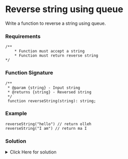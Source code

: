 # Reverse string using queue

Write a function to reverse a string using queue.

### Requirements

```
/**
    * Function must accept a string
    * Function must return reverse string
*/
```

### Function Signature

```
/**
 * @param {string} - Input string
 * @returns {string} - Reversed string
 */
 function reverseString(string): string;
```

### Example

```
reverseString("hello") // return olleh
reverseString("I am") // return ma I
```

### Solution

<details>
<summary>Click Here for solution </summary>

```
import { Queue } from '../custom-queue/queue.js';

function reverseString(str) {
  let queue = new Queue();

  let reverseString = "";
  let len = str.length;

  for (let i = len-1 ; i >= 0; i--) {
    queue.enqueue(str[i]);
  }

  for (let i = 0; i < len; i++) {
    reverseString += queue.dequeue();
  }

  return reverseString;
}

Here Queue is custom-created queue
```

</details>
